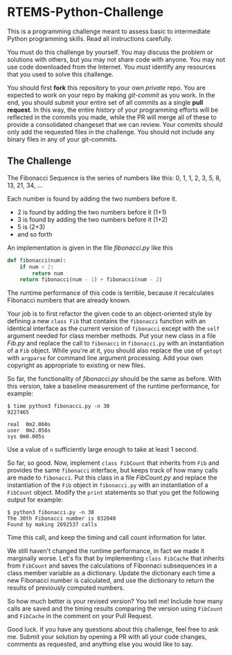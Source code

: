 RTEMS-Python-Challenge
======================

This is a programming challenge meant to assess basic to intermediate Python programming skills. Read all instructions carefully.

You must do this challenge by yourself. You may discuss the problem or solutions with others, but you may not share code with anyone. You may not use code downloaded from the Internet. You *must* identify any resources that you used to solve this challenge.

You should first **fork** this repository to your own *private* repo. You are expected to work on your repo by making *git-commit* as you work. In the end, you should submit your entire set of all commits as a single **pull request**. In this way, the entire *history* of your programming efforts will be reflected in the commits you made, while the PR will merge all of these to provide a consolidated changeset that we can review. Your commits should only add the requested files in the challenge. You should not include any binary files in any of your git-commits.

The Challenge
-------------

The Fibonacci Sequence is the series of numbers like this:
0, 1, 1, 2, 3, 5, 8, 13, 21, 34, ...

Each number is found by adding the two numbers before it.
 * 2 is found by adding the two numbers before it (1+1)
 * 3 is found by adding the two numbers before it (1+2)
 * 5 is (2+3)
 * and so forth

An implementation is given in the file *fibonacci.py* like this
```Python
def fibonacci(num):
	if num < 2:
		return num
	return fibonacci(num - 1) + fibonacci(num - 2)
```

The runtime performance of this code is terrible, because it recalculates Fibonacci numbers that are already known. 

Your job is to first refactor the given code to an object-oriented style by defining a new `class Fib` that contains the `fibonacci` function with an identical interface as the current version of `fibonacci` except with the `self` argument needed for class member methods. Put your new class in a file *Fib.py* and replace the call to `fibonacci` in `fibonacci.py` with an instantiation of a `Fib` object. While you're at it, you should also replace the use of `getopt` with `argparse` for command line argument processing. Add your own copyright as appropriate to existing or new files.

So far, the functionality of *fibonacci.py* should be the same as before. With this version, take a baseline measurement of the runtime performance, for example:
```
$ time python3 fibonacci.py -n 30
9227465

real  0m2.060s
user  0m2.056s
sys 0m0.005s
```
Use a value of `n` sufficiently large enough to take at least 1 second.

So far, so good. Now, implement `class FibCount` that inherits from `Fib` and provides the same `fibonacci` interface, but keeps track of how many calls are made to `fibonacci`. Put this class in a file *FibCount.py* and replace the instantiation of the `Fib` object in `fibonacci.py` with an instantiation of a `FibCount` object. Modify the `print` statements so that you get the following output for example:
```
$ python3 fibonacci.py -n 30
The 30th Fibonacci number is 832040
Found by making 2692537 calls
```
Time this call, and keep the timing and call count information for later.

We still haven't changed the runtime performance, in fact we made it marginally worse. Let's fix that by implementing `class FibCache` that inherits from `FibCount` and saves the calculations of Fibonnaci subsequences in a class member variable as a dictionary. Update the dictionary each time a new Fibonacci number is calculated, and use the dictionary to return the results of previously computed numbers.

So how much better is your revised version? You tell me! Include how many calls are saved and the timing results comparing the version using `FibCount` and `FibCache` in the comment on your Pull Request.

Good luck. If you have any questions about this challenge, feel free to ask me. Submit your solution by opening a PR with all your code changes, comments as requested, and anything else you would like to say.

